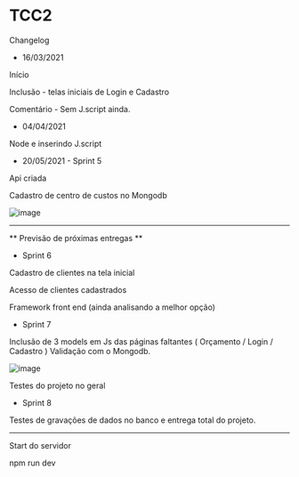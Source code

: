 # TCC2

Changelog

- 16/03/2021

Início 

Inclusão - telas iniciais de Login e Cadastro 

Comentário - Sem J.script ainda.

- 04/04/2021

Node e inserindo J.script

- 20/05/2021 - Sprint 5

Api criada

Cadastro de centro de custos no Mongodb

![image](https://user-images.githubusercontent.com/42076192/118302356-7b457b80-b4ba-11eb-8ce5-cc06bb0716b9.png)


-----

** Previsão de próximas entregas **

- Sprint 6 

Cadastro de clientes na tela inicial

Acesso de clientes cadastrados

Framework front end (ainda analisando a melhor opção)

- Sprint 7

Inclusão de 3 models em Js das páginas faltantes ( Orçamento / Login / Cadastro )
Validação com o Mongodb.

![image](https://user-images.githubusercontent.com/42076192/128783142-f5df88f4-3d6f-4e59-b7c7-637dca6a904d.png)




Testes do projeto no geral

- Sprint 8 

Testes de gravações de dados no banco e entrega total do projeto.


---

Start do servidor

npm run dev
